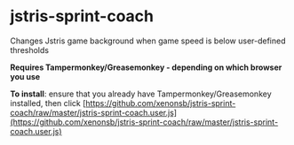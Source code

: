 # jstris-sprint-coach
Changes Jstris game background when game speed is below user-defined thresholds

**Requires Tampermonkey/Greasemonkey - depending on which browser you use**

**To install**: ensure that you already have Tampermonkey/Greasemonkey installed, then click [https://github.com/xenonsb/jstris-sprint-coach/raw/master/jstris-sprint-coach.user.js](https://github.com/xenonsb/jstris-sprint-coach/raw/master/jstris-sprint-coach.user.js)

